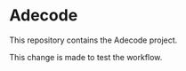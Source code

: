 # Adecode

This repository contains the Adecode project.

This change is made to test the workflow.
